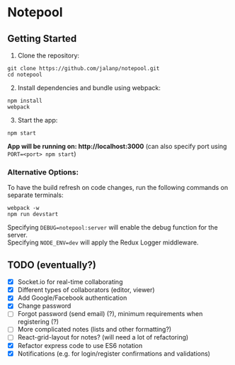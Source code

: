 # Notepool

## Getting Started
1. Clone the repository:
```
git clone https://github.com/jalanp/notepool.git
cd notepool
```
2. Install dependencies and bundle using webpack:
```
npm install
webpack
```
3. Start the app:
```
npm start
```
**App will be running on: http://localhost:3000** (can also specify port using ```PORT=<port> npm start```)

### Alternative Options:

To have the build refresh on code changes, run the following commands on separate terminals:
```
webpack -w
npm run devstart
```
Specifying ```DEBUG=notepool:server``` will enable the debug function for the server.  
Specifying ```NODE_ENV=dev``` will apply the Redux Logger middleware.

## TODO (eventually?)
- [x] Socket.io for real-time collaborating
- [x] Different types of collaborators (editor, viewer)
- [x] Add Google/Facebook authentication
- [x] Change password
- [ ] Forgot password (send email) (?), minimum requirements when registering (?)
- [ ] More complicated notes (lists and other formatting?)
- [ ] React-grid-layout for notes? (will need a lot of refactoring)
- [x] Refactor express code to use ES6 notation
- [x] Notifications (e.g. for login/register confirmations and validations)
